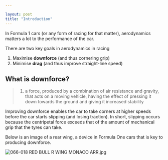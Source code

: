 ```yaml
---

layout: post
title: "Introduction"
---
```


In Formula 1 cars (or any form of racing for that matter), aerodynamics matters a lot to the performance of the car.

There are two key goals in aerodynamics in racing

1. Maximise **downforce** (and thus cornering grip)
2. Minimise **drag** (and thus improve straight-line speed)

## What is downforce?

> 1. a force, produced by a combination of air resistance and gravity, that acts on a moving vehicle, having the effect of pressing it down towards the ground and giving it increased stability

Improving downforce enables the car to take corners at higher speeds before the car starts slipping (and losing traction). In short, slipping occurs because the centripetal force exceeds that of the amount of mechanical grip that the tyres can take.

Below is an image of a rear wing, a device in Formula One cars that is key to producing downforce.

![066-018 RED  BULL  R  WING MONACO ARR.jpg](https://www.formula1.com/content/dam/fom-website/manual/Technical/2018Piola/Singapore/066-018%20RED%20%20BULL%20%20R%20%20WING%20MONACO%20ARR.jpg.transform/9col/image.jpg)

